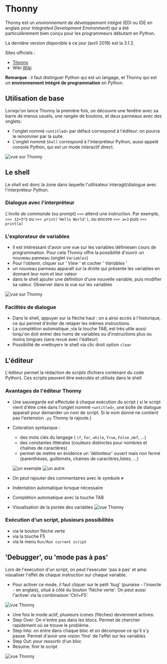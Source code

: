 ﻿# Thonny


Thonny est un *environnement de développement intégré* (EDI ou IDE en anglais pour 
*Integrated Development Environment*) qui a été particulièrement bien conçu pour les programmeurs 
débutant en Python.


La dernière version disponible à ce jour (avril 2019) est la 3.1.2.

Sites officiels :

* [Thonny](https://thonny.org)
* Wiki [Wiki](https://github.com/thonny/thonny/wiki)

**Remarque** : il faut distinguer Python qui est un langage, et Thonny qui est un **environnement intégré de 
programmation** en Python.


## Utilisation de base
Lorsqu'on lance Thonny la première fois, on découvre une fenêtre avec sa barre de menus usuels, une 
rangée de boutons, et deux panneaux avec des onglets:

*  l'onglet nommé `<untitled>` par défaut correspond à l'éditeur: on pourra le renommer par la suite.
* L'onglet nommé `Shell` correspond à l'interpréteur Python, aussi appelé console Python, qui est un mode interactif direct.

![vue sur Thonny](image1_thonny.png)

## Le shell
Le *shell* est donc la zone dans laquelle l'utilisateur interagit/dialogue avec l'interpréteur Python.

### Dialogue avec l'interpréteur

L'*invite de commande* (ou prompt) `>>>` attend une instruction. 
Par exemple, `>>> 12+3*5` ou  `>>> print('Hello World')`, ou encore  `>>> a=3`  puis `>>> print(a)`

### L'explorateur de variables

* Il est intéressant d'avoir une vue sur les variables définiesen cours de programmation. Pour cela Thonny offre la possibilité d'ouvrir un nouveau panneau (onglet `Variables`)
* Pour l'obtenir, cliquer sur ' *View* ' et cocher ' *Variables* '
* un nouveau panneau  apparaît sur la droite qui présente les variables en donnant leur nom et leur valeur
* dans le shell ajouter une définition d'une nouvelle variable, puis modifier sa valeur. Observer dans la vue sur les variables

![vue sur Thonny](image2_thonny.png)

### Facilités de dialogue 

* Dans le shell, appuyer sur la flèche haut : on a ainsi accès à l'historique, ce qui permet d'éviter de retaper les mêmes instructions.
* La complétion automatique ,via la touche TAB, est très utile aussi lorqu'on doit entrer des noms de variables ou d'instructions plus ou moins longues (sera revue avec l'éditeur)
* Possibilité de «nettoyer» le shell via clic droit option `clear`

## L'éditeur
L'éditeur permet la rédaction de *scripts* (fichiers contenant du code Python). Ces scripts peuvent être exécutés et utilisés dans le shell

### Avantages de l'éditeur Thonny

* Une sauvegarde est effectuée à chaque exécution du script ( si le script vient d'être créé dans l'onglet nommé `<untitled>`, une boîte de dialogue apparait pour demander un nom de script. Si le nom donné ne contient pas l'extension `.py` Thonny la rajoute.)
* Coloration syntaxique :
  * des mots clés du langage ( `if`, `for`, `while`, `True`, `False` ,`def`, ...)
  * des constantes littérales (couleurs distinctes pour nombres et chaînes de caractères)
  * permet de mettre en évidence un 'délimiteur' ouvert mais non fermé (parenthèses, guillemets, chaines de caractères,listes, ...)

  ![un exemple](ex1.png) ![un autre](ex2.png)
* On peut rajouter des commentaires avec le symbole `#`
* Indentation automatique lorsque nécessaire
* Complétion automatique avec la touche TAB
* Visualisation de la portée des variables
![vue Thonny](image3_thonny.png)

### Exécution d'un script, plusieurs possibilités

* via le bouton flèche verte
* via la touche F5
* via le menu `Run/Run current script`

## 'Debugger', ou 'mode pas à pas'
Lors de l'execution d'un script, on peut l'executer 'pas à pas' et ainsi visualiser l'effet de chaque instruction sur chaque variable.
* Pour activer ce mode, il faut cliquer sur le petit 'bug' (punaise - l'insecte - en anglais), situé à côté du bouton 'flèche verte'. On peut aussi l'activer via la combinaison 'Ctrl+F5'.

![vue Thonny](image4_thonny.png)
* Une fois le mode actif, plusieurs icones (flèches) deviennent actives: 
 * Step Over: On n'entre pas dans les blocs. Permet de chercher rapidement où se trouve le problème.
 * Step Into: on entre dans chaque bloc et on décompose ce qu'il s'y passe. Permet d'avoir une vision 'fine' de l'effet sur les variables
 * Step Out: pour ressortir d'un bloc
 * Resume: finir le script

![vue Thonny](image5_thonny.png)


